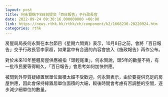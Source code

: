 ```yaml
---
layout: post
title: 何永賢稱下8日前提交「百日報告」予行政長官
date: 2022-09-24 09:30:16.000000000 +08:00
link: https://news.rthk.hk/rthk/ch/component/k2/1668230-20220924.htm
categories: rthk
---
```


房屋局局長何永賢在本台節目《星期六問責》表示，10月8日之前，會將「百日報告」交予行政長官李家超，如果當中有合適的內容會放入《施政報告》再作公布。

對於未來10年整體房屋供應被指「頭輕尾重」，何永賢說，頭5年的數量不夠，有一批市民要等得較久，「百日報告」會思考如何加快供應。

被問到外界質疑綠置居單位面積太細不受歡迎，何永賢表示，由於要提供充足的房屋供應，因此會保持綠置居單位面積的大細，較後時間會考慮有否調整的空間，逐步減少細單位的數量。

